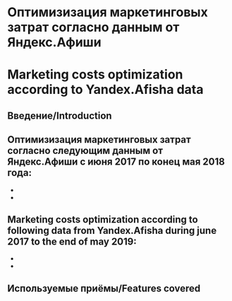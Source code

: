 # Оптимизизация маркетинговых затрат согласно данным от Яндекс.Афиши
# Marketing costs optimization according to Yandex.Afisha data

## Введение/Introduction

Оптимизизация маркетинговых затрат согласно следующим данным от Яндекс.Афиши с июня 2017 по конец мая 2018 года:
-
-
-

Marketing costs optimization according to following data from Yandex.Afisha during june 2017 to the end of may 2019:
-
-
-

## Используемые приёмы/Features covered
